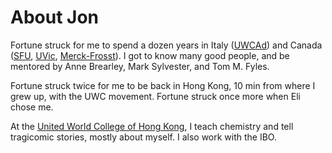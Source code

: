 # About Jon

Fortune struck for me to spend a dozen years in Italy ([UWCAd](http://www.uwcad.it)) and Canada ([SFU](http://www.sfu.ca), [UVic](http://www.uvic.ca), [Merck-Frosst](https://www.merck.com/)). I got to know many good people, and be mentored by Anne Brearley, Mark Sylvester, and Tom M. Fyles.

Fortune struck twice for me to be back in Hong Kong, 10 min from where I grew up, with the UWC movement. Fortune struck once more when Eli chose me.

<!-- @flowstart

stage1=>start: Hong Kong
stage2=>operation: Duino TS, Italy
stage3=>operation: Vancouver/Victoria BC, Canada
stage4=>end: Hong Kong

stage1->stage2->stage3
stage3->stage4

@flowend -->

At the [United World College of Hong Kong](www.lpcuwc.edu.hk), I teach chemistry and tell tragicomic stories, mostly about myself. I also work with the IBO.
